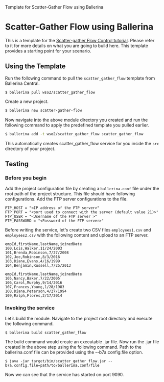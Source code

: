Template for Scatter-Gather Flow using Ballerina

# Scatter-Gather Flow using Ballerina

This is a template for the [Scatter-gather Flow Control tutorial](https://ei.docs.wso2.com/en/latest/ballerina-integrator/learn/tutorials/integration-patterns-and-soa/scatter-gather-flow/1/). Please refer to it for more details on what you are going to build here. This template provides a starting point for your scenario. 

## Using the Template

Run the following command to pull the `scatter_gather_flow` template from Ballerina Central.

```
$ ballerina pull wso2/scatter_gather_flow
```

Create a new project.

```bash
$ ballerina new scatter-gather-flow
```

Now navigate into the above module directory you created and run the following command to apply the predefined template you pulled earlier.

```bash
$ ballerina add -t wso2/scatter_gather_flow scatter_gather_flow
```

This automatically creates scatter_gather_flow service for you inside the `src` directory of your project.  

## Testing

### Before you begin

Add the project configuration file by creating a `ballerina.conf` file under the root path of the project structure. This file should have following configurations. Add the FTP server configurations to the file.

```
FTP_HOST = "<IP address of the FTP server>"
FTP_PORT = "<port used to connect with the server (default value 21)>"
FTP_USER = "<Username of the FTP server >"
FTP_PASSWORD = "<Password of the FTP server>"
```

Before writing the service, let's create two CSV files `employees1.csv` and `employees2.csv` with the following content and upload to an FTP server.

```csv
empId,firstName,lastName,joinedDate
100,Lois,Walker,11/24/2003
101,Brenda,Robinson,7/27/2008
102,Joe,Robinson,8/3/2016
103,Diane,Evans,4/16/1999
104,Benjamin,Russell,7/25/2013
```

```csv
empId,firstName,lastName,joinedDate
105,Nancy,Baker,7/22/2005
106,Carol,Murphy,9/14/2016
107,Frances,Young,1/28/1983
108,Diana,Peterson,4/27/1994
109,Ralph,Flores,2/17/2014
```

### Invoking the service

Let’s build the module. Navigate to the project root directory and execute the following command.
```
$ ballerina build scatter_gather_flow
```

The build command would create an executable .jar file. Now run the .jar file created in the above step using the following command. Path to the ballerina.conf file can be provided using the --b7a.config.file option.
```
$ java -jar target/bin/scatter_gather_flow.jar --b7a.config.file=path/to/ballerina.conf/file
```

Now we can see that the service has started on port 9090.
